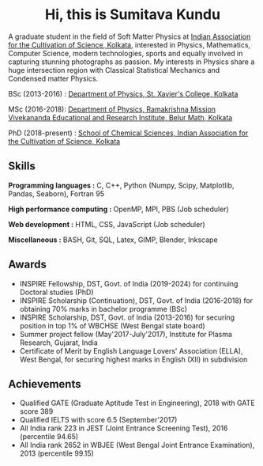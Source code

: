 <h1 align='center'>Hi, this is Sumitava Kundu</h1>
<p align='left'>A graduate student in the field of Soft Matter Physics at <a href="http://iacs.res.in/">Indian Association for the Cultivation of Science, Kolkata</a>, interested in Physics, Mathematics, Computer Science, modern technologies, sports and equally involved in capturing stunning photographs as passion. My interests in Physics share a huge intersection region with Classical Statistical Mechanics and Condensed matter Physics.</p>

<p>BSc (2013-2016) : <a href="https://www.sxccal.edu/b-sc-physics-department/">Department of Physics, St. Xavier's College, Kolkata</a></p>
<p>MSc (2016-2018): <a href="http://physics.rkmvu.ac.in/">Department of Physics, Ramakrishna Mission Vivekananda Educational and Research Institute, Belur Math, Kolkata</a></p>
<p>PhD (2018-present) : <a href="http://iacs.res.in/">School of Chemical Sciences, Indian Association for the Cultivation of Science, Kolkata</a></p>

<h2 align='left'>Skills</h2>
<p><b align='left'>Programming languages :</b> C, C++, Python (Numpy, Scipy, Matplotlib, Pandas, Seaborn), Fortran 95</p>
<p><b align='left'>High performance computing :</b> OpenMP, MPI, PBS (Job scheduler)</p>
<p><b align='left'>Web development :</b> HTML, CSS, JavaScript (Job scheduler)</p>
<p><b align='left'>Miscellaneous :</b> BASH, Git, SQL, Latex, GIMP, Blender, Inkscape</p>

<h2>Awards</h2>
<ul>
    <li>INSPIRE Fellowship, DST, Govt. of India (2019-2024) for continuing Doctoral studies (PhD)</li>
    <li>INSPIRE Scholarship (Continuation), DST, Govt. of India (2016-2018) for obtaining 70% marks in bachelor programme (BSc)</li>
    <li>INSPIRE Scholarship, DST, Govt. of India (2013-2016) for securing position in top 1% of WBCHSE (West Bengal state board)</li>
    <li>Summer project fellow (May'2017-July'2017), Institute for Plasma Research, Gujarat, India </li>
    <li>Certificate of Merit by English Language Lovers' Association (ELLA), West Bengal, for securing highest marks in English (XII) in subdivision</li>
</ul>
<h2>Achievements</h2>
<ul>
    <li>Qualified GATE (Graduate Aptitude Test in Engineering), 2018 with GATE score 389</li>
    <li>Qualified IELTS with score 6.5 (September'2017)</li>
    <li>All India rank 223 in JEST (Joint Entrance Screening Test), 2016 (percentile 94.65)</li>
    <li>All India rank 2652 in WBJEE (West Bengal Joint Entrance Examination), 2013 (percentile 99.15)</li>
</ul>

